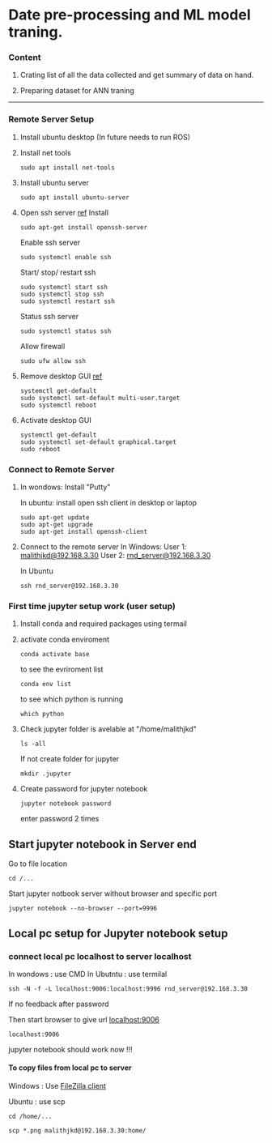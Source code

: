 # Date pre-processing and ML model traning. 


### Content 

1. Crating list of all the data collected and get summary of data on hand. 

2. Preparing dataset for ANN traning 



---
### Remote Server Setup 

1. Install ubuntu desktop 
   (In future needs to run ROS)

2. Install net tools
   ```consol
   sudo apt install net-tools
   ``` 

3. Install ubuntu server
   ```consol
   sudo apt install ubuntu-server
   ```
4. Open ssh server  [ref](https://www.cyberciti.biz/faq/how-to-install-ssh-on-ubuntu-linux-using-apt-get/)
    Install
    ```consol
    sudo apt-get install openssh-server
    ```

    Enable ssh server
    ```consol
    sudo systemctl enable ssh
    ```

    Start/ stop/ restart ssh
    ```consol
    sudo systemctl start ssh
    sudo systemctl stop ssh
    sudo systemctl restart ssh
    ```

    Status ssh server

    ```consol
    sudo systemctl status ssh
    ```

    Allow firewall
    ```consol
    sudo ufw allow ssh
    ```

5. Remove desktop GUI [ref](https://www.cyberciti.biz/faq/switch-boot-target-to-text-gui-in-systemd-linux/)
    ```consol
    systemctl get-default
    sudo systemctl set-default multi-user.target 
    sudo systemctl reboot
    ```
7. Activate desktop GUI 
    ```consol
    systemctl get-default
    sudo systemctl set-default graphical.target
    sudo reboot
    ```

### Connect to Remote Server

1. In wondows: Install "Putty"

    In ubuntu: install open ssh client in desktop or laptop

    ```consol
    sudo apt-get update
    sudo apt-get upgrade
    sudo apt-get install openssh-client
    ```

2. Connect to the remote server 
    In Windows: 
    User 1: malithjkd@192.168.3.30
    User 2: rnd_server@192.168.3.30

    In Ubuntu 

    ```consol
    ssh rnd_server@192.168.3.30
    ```

### First time jupyter setup work (user setup)

1. Install conda and required packages using termail

2. activate conda enviroment

    ```console
    conda activate base
    ```
    to see the evriroment list

    ```console
    conda env list
    ```

    to see which python is running

    ```console
    which python
    ```


2. Check jupyter folder is avelable at "/home/malithjkd"
    ```consol
    ls -all
    ``` 
    
    If not create folder for jupyter

    ```console
    mkdir .jupyter
    ```

3. Create password for jupyter notebook

    ```console
    jupyter notebook password
    
    ```
    enter password 2 times


## Start jupyter notebook in Server end

Go to file location 

```consol
cd /...
```

Start jupyter notbook server without browser and specific port

```console
jupyter notebook --no-browser --port=9996
```


## Local pc setup for Jupyter notebook setup

### connect local pc localhost to server localhost

In wondows : use CMD
In Ubutntu : use termilal

```console
ssh -N -f -L localhost:9006:localhost:9996 rnd_server@192.168.3.30
```
If no feedback after password

Then start browser to give url [localhost:9006](http://localhost:9006/)

```consol
localhost:9006
```

jupyter notebook should work now !!!


#### To copy files from local pc to server
Windows : Use [FileZilla client](https://filezilla-project.org/download.php?platform=win64) 

Ubuntu : use scp  

```console
cd /home/...

scp *.png malithjkd@192.168.3.30:home/
```


